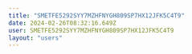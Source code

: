 ```yaml
---
title: "SMETFE5292SYY7MZHFNYGH809SP7HX12JFK5C4T9"
date: 2024-02-26T08:32:16.649Z
user: SMETFE5292SYY7MZHFNYGH809SP7HX12JFK5C4T9
layout: "users"
---
```

    